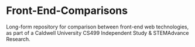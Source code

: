 # Front-End-Comparisons
Long-form repository for comparison between front-end web technologies, as part of a Caldwell University CS499 Independent Study &amp; STEMAdvance Research.
